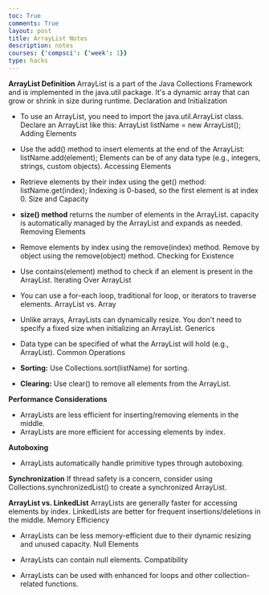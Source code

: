 ```yaml
---
toc: True
comments: True
layout: post
title: ArrayList Notes
description: notes
courses: {'compsci': {'week': 1}}
type: hacks
---
```


**ArrayList Definition**
ArrayList is a part of the Java Collections Framework and is implemented in the java.util package.
It's a dynamic array that can grow or shrink in size during runtime.
Declaration and Initialization

- To use an ArrayList, you need to import the java.util.ArrayList class.
Declare an ArrayList like this: ArrayList<Type> listName = new ArrayList<Type>();
Adding Elements

- Use the add() method to insert elements at the end of the ArrayList: listName.add(element);
Elements can be of any data type (e.g., integers, strings, custom objects).
Accessing Elements

- Retrieve elements by their index using the get() method: listName.get(index);
Indexing is 0-based, so the first element is at index 0.
Size and Capacity

- **size() method** returns the number of elements in the ArrayList.
capacity is automatically managed by the ArrayList and expands as needed.
Removing Elements

- Remove elements by index using the remove(index) method.
Remove by object using the remove(object) method.
Checking for Existence

- Use contains(element) method to check if an element is present in the ArrayList.
Iterating Over ArrayList

- You can use a for-each loop, traditional for loop, or iterators to traverse elements.
ArrayList vs. Array

- Unlike arrays, ArrayLists can dynamically resize.
You don't need to specify a fixed size when initializing an ArrayList.
Generics

- Data type can be specified of what the ArrayList will hold (e.g., ArrayList<Integer>).
Common Operations

- **Sorting:** Use Collections.sort(listName) for sorting.
- **Clearing:** Use clear() to remove all elements from the ArrayList.

**Performance Considerations**
- ArrayLists are less efficient for inserting/removing elements in the middle.
- ArrayLists are more efficient for accessing elements by index.

**Autoboxing**
- ArrayLists automatically handle primitive types through autoboxing.

**Synchronization**
If thread safety is a concern, consider using Collections.synchronizedList() to create a synchronized ArrayList.

**ArrayList vs. LinkedList**
ArrayLists are generally faster for accessing elements by index.
LinkedLists are better for frequent insertions/deletions in the middle.
Memory Efficiency

- ArrayLists can be less memory-efficient due to their dynamic resizing and unused capacity.
Null Elements

- ArrayLists can contain null elements.
Compatibility

- ArrayLists can be used with enhanced for loops and other collection-related functions.